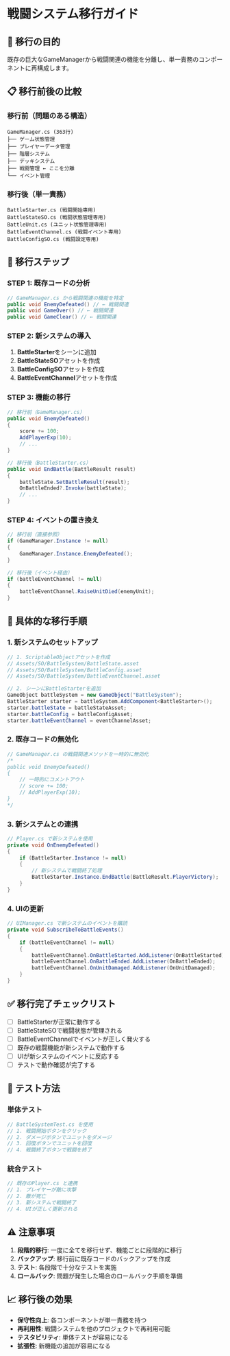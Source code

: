 # 戦闘システム移行ガイド

## 🔄 移行の目的
既存の巨大なGameManagerから戦闘関連の機能を分離し、単一責務のコンポーネントに再構成します。

## 📋 移行前後の比較

### 移行前（問題のある構造）
```
GameManager.cs (363行)
├── ゲーム状態管理
├── プレイヤーデータ管理
├── 階層システム
├── デッキシステム
├── 戦闘管理 ← ここを分離
└── イベント管理
```

### 移行後（単一責務）
```
BattleStarter.cs (戦闘開始専用)
BattleStateSO.cs (戦闘状態管理専用)
BattleUnit.cs (ユニット状態管理専用)
BattleEventChannel.cs (戦闘イベント専用)
BattleConfigSO.cs (戦闘設定専用)
```

## 🚀 移行ステップ

### STEP 1: 既存コードの分析
```csharp
// GameManager.cs から戦闘関連の機能を特定
public void EnemyDefeated() // ← 戦闘関連
public void GameOver() // ← 戦闘関連
public void GameClear() // ← 戦闘関連
```

### STEP 2: 新システムの導入
1. **BattleStarter**をシーンに追加
2. **BattleStateSO**アセットを作成
3. **BattleConfigSO**アセットを作成
4. **BattleEventChannel**アセットを作成

### STEP 3: 機能の移行
```csharp
// 移行前（GameManager.cs）
public void EnemyDefeated()
{
    score += 100;
    AddPlayerExp(10);
    // ...
}

// 移行後（BattleStarter.cs）
public void EndBattle(BattleResult result)
{
    battleState.SetBattleResult(result);
    OnBattleEnded?.Invoke(battleState);
    // ...
}
```

### STEP 4: イベントの置き換え
```csharp
// 移行前（直接参照）
if (GameManager.Instance != null)
{
    GameManager.Instance.EnemyDefeated();
}

// 移行後（イベント経由）
if (battleEventChannel != null)
{
    battleEventChannel.RaiseUnitDied(enemyUnit);
}
```

## 🔧 具体的な移行手順

### 1. 新システムのセットアップ
```csharp
// 1. ScriptableObjectアセットを作成
// Assets/SO/BattleSystem/BattleState.asset
// Assets/SO/BattleSystem/BattleConfig.asset
// Assets/SO/BattleSystem/BattleEventChannel.asset

// 2. シーンにBattleStarterを追加
GameObject battleSystem = new GameObject("BattleSystem");
BattleStarter starter = battleSystem.AddComponent<BattleStarter>();
starter.battleState = battleStateAsset;
starter.battleConfig = battleConfigAsset;
starter.battleEventChannel = eventChannelAsset;
```

### 2. 既存コードの無効化
```csharp
// GameManager.cs の戦闘関連メソッドを一時的に無効化
/*
public void EnemyDefeated()
{
    // 一時的にコメントアウト
    // score += 100;
    // AddPlayerExp(10);
}
*/
```

### 3. 新システムとの連携
```csharp
// Player.cs で新システムを使用
private void OnEnemyDefeated()
{
    if (BattleStarter.Instance != null)
    {
        // 新システムで戦闘終了処理
        BattleStarter.Instance.EndBattle(BattleResult.PlayerVictory);
    }
}
```

### 4. UIの更新
```csharp
// UIManager.cs で新システムのイベントを購読
private void SubscribeToBattleEvents()
{
    if (battleEventChannel != null)
    {
        battleEventChannel.OnBattleStarted.AddListener(OnBattleStarted);
        battleEventChannel.OnBattleEnded.AddListener(OnBattleEnded);
        battleEventChannel.OnUnitDamaged.AddListener(OnUnitDamaged);
    }
}
```

## ✅ 移行完了チェックリスト

- [ ] BattleStarterが正常に動作する
- [ ] BattleStateSOで戦闘状態が管理される
- [ ] BattleEventChannelでイベントが正しく発火する
- [ ] 既存の戦闘機能が新システムで動作する
- [ ] UIが新システムのイベントに反応する
- [ ] テストで動作確認が完了する

## 🧪 テスト方法

### 単体テスト
```csharp
// BattleSystemTest.cs を使用
// 1. 戦闘開始ボタンをクリック
// 2. ダメージボタンでユニットをダメージ
// 3. 回復ボタンでユニットを回復
// 4. 戦闘終了ボタンで戦闘を終了
```

### 統合テスト
```csharp
// 既存のPlayer.cs と連携
// 1. プレイヤーが敵に攻撃
// 2. 敵が死亡
// 3. 新システムで戦闘終了
// 4. UIが正しく更新される
```

## ⚠️ 注意事項

1. **段階的移行**: 一度に全てを移行せず、機能ごとに段階的に移行
2. **バックアップ**: 移行前に既存コードのバックアップを作成
3. **テスト**: 各段階で十分なテストを実施
4. **ロールバック**: 問題が発生した場合のロールバック手順を準備

## 📈 移行後の効果

- **保守性向上**: 各コンポーネントが単一責務を持つ
- **再利用性**: 戦闘システムを他のプロジェクトで再利用可能
- **テスタビリティ**: 単体テストが容易になる
- **拡張性**: 新機能の追加が容易になる 
